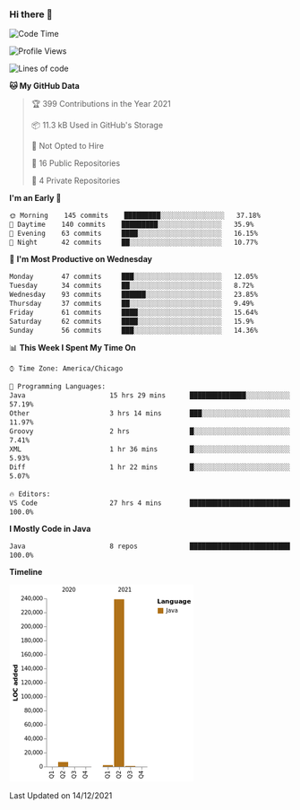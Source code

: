 ### Hi there 👋


<!--START_SECTION:waka-->
![Code Time](http://img.shields.io/badge/Code%20Time-1%2C860%20hrs%2034%20mins-blue)

![Profile Views](http://img.shields.io/badge/Profile%20Views-0-blue)

![Lines of code](https://img.shields.io/badge/From%20Hello%20World%20I%27ve%20Written-248%20Thousand%20lines%20of%20code-blue)

**🐱 My GitHub Data** 

> 🏆 399 Contributions in the Year 2021
 > 
> 📦 11.3 kB Used in GitHub's Storage 
 > 
> 🚫 Not Opted to Hire
 > 
> 📜 16 Public Repositories 
 > 
> 🔑 4 Private Repositories  
 > 
**I'm an Early 🐤** 

```text
🌞 Morning    145 commits    █████████░░░░░░░░░░░░░░░░   37.18% 
🌆 Daytime    140 commits    █████████░░░░░░░░░░░░░░░░   35.9% 
🌃 Evening    63 commits     ████░░░░░░░░░░░░░░░░░░░░░   16.15% 
🌙 Night      42 commits     ██░░░░░░░░░░░░░░░░░░░░░░░   10.77%

```
📅 **I'm Most Productive on Wednesday** 

```text
Monday       47 commits     ███░░░░░░░░░░░░░░░░░░░░░░   12.05% 
Tuesday      34 commits     ██░░░░░░░░░░░░░░░░░░░░░░░   8.72% 
Wednesday    93 commits     ██████░░░░░░░░░░░░░░░░░░░   23.85% 
Thursday     37 commits     ██░░░░░░░░░░░░░░░░░░░░░░░   9.49% 
Friday       61 commits     ████░░░░░░░░░░░░░░░░░░░░░   15.64% 
Saturday     62 commits     ████░░░░░░░░░░░░░░░░░░░░░   15.9% 
Sunday       56 commits     ███░░░░░░░░░░░░░░░░░░░░░░   14.36%

```


📊 **This Week I Spent My Time On** 

```text
⌚︎ Time Zone: America/Chicago

💬 Programming Languages: 
Java                     15 hrs 29 mins      ██████████████░░░░░░░░░░░   57.19% 
Other                    3 hrs 14 mins       ███░░░░░░░░░░░░░░░░░░░░░░   11.97% 
Groovy                   2 hrs               █░░░░░░░░░░░░░░░░░░░░░░░░   7.41% 
XML                      1 hr 36 mins        █░░░░░░░░░░░░░░░░░░░░░░░░   5.93% 
Diff                     1 hr 22 mins        █░░░░░░░░░░░░░░░░░░░░░░░░   5.07%

🔥 Editors: 
VS Code                  27 hrs 4 mins       █████████████████████████   100.0%

```

**I Mostly Code in Java** 

```text
Java                     8 repos             █████████████████████████   100.0%

```


**Timeline**

![Chart not found](https://raw.githubusercontent.com/powercasgamer/powercasgamer/master/charts/bar_graph.png) 


 Last Updated on 14/12/2021
<!--END_SECTION:waka-->
